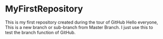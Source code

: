 # MyFirstRepository
This is my first repository created during the tour of GitHub
Hello everyone, 
This is a new branch or sub-branch from Master Branch.
I just use this to test the branch function of GitHub.
